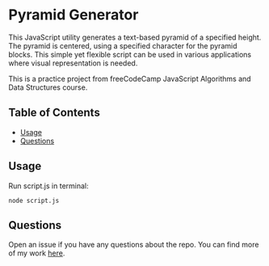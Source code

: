 # Pyramid Generator

This JavaScript utility generates a text-based pyramid of a specified height. The pyramid is centered, using a specified character for the pyramid blocks. This simple yet flexible script can be used in various applications where visual representation is needed.

This is a practice project from freeCodeCamp JavaScript Algorithms and Data Structures course.

## Table of Contents

- [Usage](#usage)
- [Questions](#questions)

## Usage

Run script.js in terminal:
```
node script.js
```

## Questions

Open an issue if you have any questions about the repo. You can find more of my work [here](https://github.com/zolotavina).
